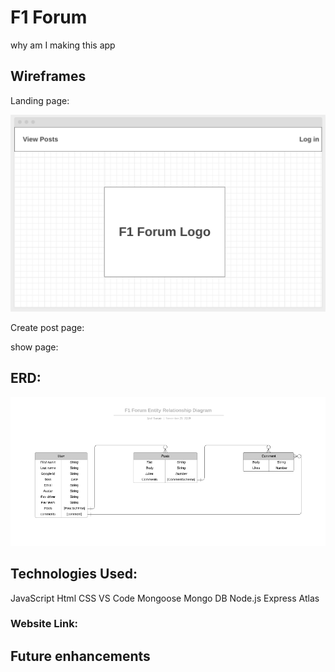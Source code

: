 # F1 Forum

why am I making this app



## Wireframes

Landing page: 

![Landing page](public/images/Landing_page_wireframe.png)

Create post page:



show page:





## ERD:

![Entity Relationship Diagram](public/images/ERD.png)


## Technologies Used:

JavaScript
Html
CSS
VS Code
Mongoose
Mongo DB
Node.js
Express
Atlas

### Website Link:



## Future enhancements